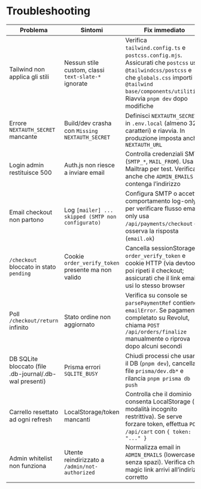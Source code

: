 # Troubleshooting

| Problema | Sintomi | Fix immediato |
| --- | --- | --- |
| Tailwind non applica gli stili | Nessun stile custom, classi `text-slate-*` ignorate | Verifica `tailwind.config.ts` e `postcss.config.mjs`. Assicurati che `postcss` usi `@tailwindcss/postcss` e che `globals.css` importi `@tailwind base/components/utilities`. Riavvia `pnpm dev` dopo modifiche |
| Errore `NEXTAUTH_SECRET` mancante | Build/dev crasha con `Missing NEXTAUTH_SECRET` | Definisci `NEXTAUTH_SECRET` in `.env.local` (almeno 32 caratteri) e riavvia. In produzione imposta anche `NEXTAUTH_URL` |
| Login admin restituisce 500 | Auth.js non riesce a inviare email | Controlla credenziali SMTP (`SMTP_*`, `MAIL_FROM`). Usa Mailtrap per test. Verifica anche che `ADMIN_EMAILS` contenga l’indirizzo |
| Email checkout non partono | Log `[mailer] ... skipped (SMTP non configurato)` | Configura SMTP o accetta comportamento log-only; per verificare flusso email-only usa `/api/payments/checkout` e osserva la risposta (`email.ok`) |
| `/checkout` bloccato in stato `pending` | Cookie `order_verify_token` presente ma non valido | Cancella sessionStorage `order_verify_token` e cookie HTTP (via devtools) poi ripeti il checkout; assicurati che il link email usi lo stesso browser |
| Poll `/checkout/return` infinito | Stato ordine non aggiornato | Verifica su console se `parsePaymentRef` contiene `emailError`. Se pagamento completato su Revolut, chiama `POST /api/orders/finalize` manualmente o riprova dopo alcuni secondi |
| DB SQLite bloccato (file .db-journal/.db-wal presenti) | Prisma errori `SQLITE_BUSY` | Chiudi processi che usano il DB (`pnpm dev`), cancella file `prisma/dev.db*` e rilancia `pnpm prisma db push` |
| Carrello resettato ad ogni refresh | LocalStorage/token mancanti | Controlla che il dominio consenta LocalStorage (no modalità incognito restrittiva). Se serve forzare token, effettua `POST /api/cart` con `{ token: "..." }` |
| Admin whitelist non funziona | Utente reindirizzato a `/admin/not-authorized` | Normalizza email in `ADMIN_EMAILS` (lowercase, senza spazi). Verifica che il magic link arrivi all’indirizzo corretto |
